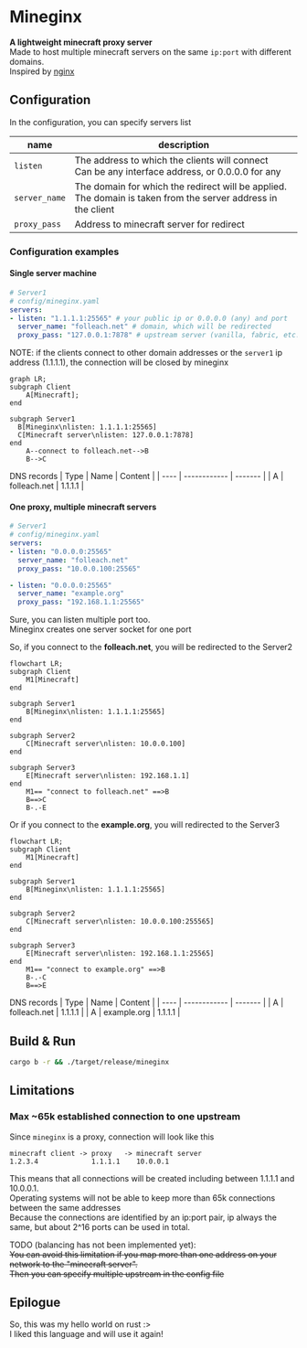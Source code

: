 # Mineginx

**A lightweight minecraft proxy server**  
Made to host multiple minecraft servers on the same ``ip:port`` with different domains.  
Inspired by [nginx](https://nginx.org/)

## Configuration

In the configuration, you can specify servers list

| name | description |
| ---- | ----------- |
| `listen` | The address to which the clients will connect<br/>Can be any interface address, or 0.0.0.0 for any |
| `server_name` | The domain for which the redirect will be applied.<br>The domain is taken from the server address in the client |
| `proxy_pass` | Address to minecraft server for redirect |

### Configuration examples

#### Single server machine
```yaml
# Server1
# config/mineginx.yaml
servers:
- listen: "1.1.1.1:25565" # your public ip or 0.0.0.0 (any) and port
  server_name: "folleach.net" # domain, which will be redirected
  proxy_pass: "127.0.0.1:7878" # upstream server (vanilla, fabric, etc...)
```

NOTE: if the clients connect to other domain addresses or the `server1` ip address (1.1.1.1), the connection will be closed by mineginx

```mermaid
graph LR;
subgraph Client
    A[Minecraft];
end

subgraph Server1
  B[Mineginx\nlisten: 1.1.1.1:25565]
  C[Minecraft server\nlisten: 127.0.0.1:7878]
end
    A--connect to folleach.net-->B
    B-->C
```

DNS records
| Type | Name         | Content |
| ---- | ------------ | ------- |
| A    | folleach.net | 1.1.1.1 |

#### One proxy, multiple minecraft servers

```yaml
# Server1
# config/mineginx.yaml
servers:
- listen: "0.0.0.0:25565"
  server_name: "folleach.net"
  proxy_pass: "10.0.0.100:25565"

- listen: "0.0.0.0:25565"
  server_name: "example.org"
  proxy_pass: "192.168.1.1:25565"
```

Sure, you can listen multiple port too.  
Mineginx creates one server socket for one port

So, if you connect to the **folleach.net**, you will be redirected to the Server2
```mermaid
flowchart LR;
subgraph Client
    M1[Minecraft]
end

subgraph Server1
    B[Mineginx\nlisten: 1.1.1.1:25565]
end

subgraph Server2
    C[Minecraft server\nlisten: 10.0.0.100]
end

subgraph Server3
    E[Minecraft server\nlisten: 192.168.1.1]
end
    M1== "connect to folleach.net" ==>B
    B==>C
    B-.-E
```

Or if you connect to the **example.org**, you will redirected to the Server3
```mermaid
flowchart LR;
subgraph Client
    M1[Minecraft]
end

subgraph Server1
    B[Mineginx\nlisten: 1.1.1.1:25565]
end

subgraph Server2
    C[Minecraft server\nlisten: 10.0.0.100:255565]
end

subgraph Server3
    E[Minecraft server\nlisten: 192.168.1.1:25565]
end
    M1== "connect to example.org" ==>B
    B-.-C
    B==>E
```

DNS records
| Type | Name         | Content |
| ---- | ------------ | ------- |
| A    | folleach.net | 1.1.1.1 |
| A    | example.org  | 1.1.1.1 |

## Build & Run

```bash
cargo b -r && ./target/release/mineginx
```

## Limitations

### Max ~65k established connection to one upstream

Since `mineginx` is a proxy, connection will look like this
```
minecraft client -> proxy   -> minecraft server
1.2.3.4             1.1.1.1    10.0.0.1
```
This means that all connections will be created including between 1.1.1.1 and 10.0.0.1.  
Operating systems will not be able to keep more than 65k connections between the same addresses  
Because the connections are identified by an ip:port pair, ip always the same, but about 2^16 ports can be used in total.

TODO (balancing has not been implemented yet):  
~~You can avoid this limitation if you map more than one address on your network to the "minecraft server".  
Then you can specify multiple upstream in the config file~~

## Epilogue

So, this was my hello world on rust :>  
I liked this language and will use it again!
